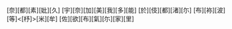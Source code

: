 [奈][都][素][妣][久] [宇][奈][加][美][我][多][能] [於][伎][都][渚][尓] [布][袮][波][等]<[杼]>[米][牟] [佐][欲][布][氣][尓][家][里]
